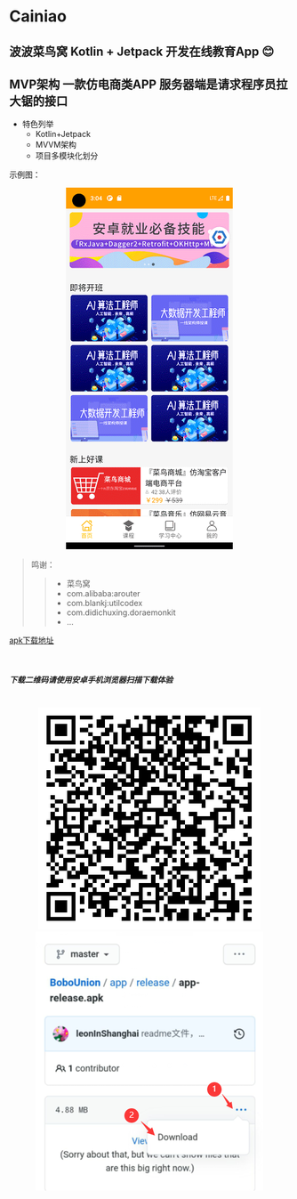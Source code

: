 # Cainiao
## 波波菜鸟窝 Kotlin + Jetpack 开发在线教育App 😊


## MVP架构 一款仿电商类APP 服务器端是请求程序员拉大锯的接口

* 特色列举
    * Kotlin+Jetpack
    * MVVM架构
    * 项目多模块化划分

示例图： <!-- * 示例图：<a href="https://mp.weixin.qq.com/s?__biz=MzIzNjU5NDk1MQ==&mid=2247483739&idx=1&sn=f634761cd7b8d48a5210cfaf7d959037&chksm=e8d43333dfa3ba251a80c807c47fbde13a514c8aef80bca7fca981f0d8a8629fa1deae425acf&token=208031588&lang=zh_CN#rd" target="_blank">video</a> -->

<div align="center">
<img src="https://raw.githubusercontent.com/leonInShanghai/Cainiao/master/picture.gif" alt="示例图"/>
</div>

>鸣谢：
>> * 菜鸟窝
>> * com.alibaba:arouter
>> * com.blankj:utilcodex
>> * com.didichuxing.doraemonkit
>> * ...

<a href="https://github.com/leonInShanghai/Cainiao/tree/master/app/release/app-release.apk" target="_blank">apk下载地址</a>

<br/>

##### 下载二维码请使用安卓手机浏览器扫描下载体验
<br/>
<div align="center">
<img src="https://github.com/leonInShanghai/Cainiao/blob/master/downloadQRcode.png?raw=true" alt="下载二维码"/>
<img src="https://github.com/leonInShanghai/BoboUnion/blob/master/otherPicture/download%20_schematic.png?raw=true" alt="下载操作示例图"/>
</div>


